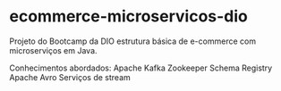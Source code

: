 # ecommerce-microservicos-dio
Projeto do Bootcamp da DIO estrutura básica de e-commerce com microserviços em Java. 

Conhecimentos abordados:
Apache Kafka
Zookeeper
Schema Registry
Apache Avro
Serviços de stream

